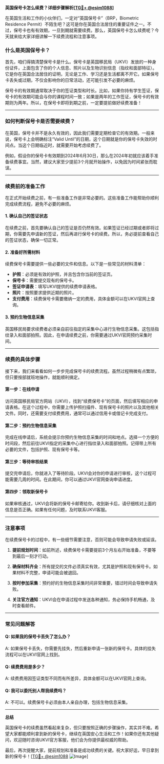 **英国保号卡怎么续费？详细步骤解析[[TG💪+ @esim1088](https://t.me/s/esim1088)]**

在英国生活和工作的小伙伴们，一定对“英国保号卡”（BRP，Biometric Residence Permit）不陌生吧？这可是你在英国合法居住的重要证件之一。不过，保号卡也有有效期，一旦到期就需要续费。那么，英国保号卡怎么续费呢？今天就来给大家详细讲解一下续费流程和注意事项。

### 什么是英国保号卡？

首先，咱们得搞清楚保号卡是什么。保号卡是英国移民局（UKVI）发放的一种身份证件，上面包含了你的个人信息、照片以及生物识别信息（指纹和面部特征）。它是你在英国合法居住的证明，无论是工作、学习还是生活都离不开它。如果保号卡丢失或过期，不仅会影响你的日常活动，还可能引发不必要的麻烦。

保号卡的有效期通常取决于你的签证类型和时长。比如，如果你持有学生签证，保号卡的有效期可能会与你的课程时间一致；如果是两年的工作签证，保号卡的有效期则为两年。所以，在保号卡即将到期之前，一定要提前做好续费准备！

---

### 如何判断保号卡是否需要续费？

在英国，保号卡并不是永久有效的，因此我们需要定期检查它的有效期。一般来说，保号卡上会明确标注“Valid Until”的日期，这个日期就是你的保号卡失效的时间点。当这个日期临近时，就需要开始考虑续费了。

例如，假设你的保号卡有效期到2024年6月30日，那么在2024年初就应该着手准备续费事宜。当然，建议大家至少提前3个月就开始操作，以免因为时间紧张而耽误。

---

### 续费前的准备工作

在正式开始续费之前，有一些准备工作是非常必要的。这些准备工作能帮助你顺利完成续费流程，避免不必要的麻烦。

#### 1. 确认自己的签证状态
在续费之前，首先要确认自己的签证是否仍然有效。如果签证已经过期或者即将过期，你需要先申请新的签证，然后再进行保号卡的续费。所以，务必提前查看自己的签证状态，确保一切正常。

#### 2. 准备好所需材料
续费保号卡需要提供一些必要的文件和信息。以下是一些常见的材料清单：

- **护照**：必须是有效的护照，并且包含你当前的签证页。
- **保号卡**：需要提交现有的保号卡。
- **签证申请表**：填写UKVI提供的续费申请表格。
- **照片**：按照要求提供近期的照片。
- **支付费用**：续费保号卡需要缴纳一定的费用，具体金额可以在UKVI官网上查询。

#### 3. 预约生物信息采集
英国移民局要求续费者必须亲自前往指定的采集中心进行生物信息采集。这包括指纹录入和面部拍照。因此，在申请续费之前，你需要通过UKVI官网预约采集时间。

---

### 续费的具体步骤

接下来，我们来看看如何一步步完成保号卡的续费流程。虽然过程稍微有点繁琐，但只要按部就班地操作，就能顺利搞定。

#### 第一步：在线申请
访问英国移民局官方网站（UKVI），找到“续费保号卡”的页面，然后填写相应的申请表格。在这个过程中，你需要上传护照扫描件、现有保号卡的照片以及其他相关文件。同时，还需要支付续费费用，通常可以通过信用卡或借记卡完成支付。

#### 第二步：预约生物信息采集
完成在线申请后，系统会提示你预约生物信息采集的时间和地点。选择一个方便的时间段，然后前往UKVI指定的采集中心进行指纹录入和面部拍照。记得带上所有必要的文件，包括护照、现有保号卡等。

#### 第三步：等待审核结果
提交完申请后，你就进入了等待阶段。UKVI会对你的申请进行审核，这个过程可能需要几周的时间。在此期间，你可以通过UKVI官网查询申请进度。

#### 第四步：领取新保号卡
如果审核通过，UKVI会将新的保号卡邮寄给你。收到新卡后，请仔细核对上面的信息是否正确。如果有任何问题，及时联系UKVI客服。

---

### 注意事项

在续费保号卡的过程中，有一些细节需要注意，否则可能会导致申请失败或延误。

1. **提前规划时间**：如前所述，续费保号卡需要提前3个月左右开始准备，不要等到最后一刻才行动。
   
2. **确保材料齐全**：所有提交的文件必须真实有效，尤其是护照和现有保号卡。如果材料不完整，申请可能会被退回。

3. **按时参加采集**：预约好的生物信息采集时间非常重要，错过时间会导致申请失败。

4. **关注官方通知**：UKVI会在申请过程中发送各种通知，务必保持手机畅通，及时查看邮件。

---

### 常见问题解答

#### Q: 如果我的保号卡丢失了怎么办？
A: 如果保号卡丢失，你需要先挂失，然后重新申请一张新的保号卡。具体的挂失流程可以在UKVI官网上找到。

#### Q: 续费费用是多少？
A: 续费费用因签证类型不同而有所差异，具体金额可以在UKVI官网上查询。

#### Q: 我可以委托别人帮我续费吗？
A: 不可以。续费保号卡必须由本人亲自办理，包括生物信息采集。

---

**总结**

英国保号卡的续费虽然看起来复杂，但只要按照正确的步骤操作，其实并不难。希望大家都能顺利拿到新的保号卡，继续在英国安心生活和工作！如果你还有其他疑问，欢迎随时咨询UKVI官方客服，他们会为你提供最权威的帮助。

最后，再次提醒大家，提前规划和准备是成功续费的关键。祝大家好运，早日拿到新的保号卡！[[TG💪+ @esim1088](https://t.me/s/esim1088) ![Image](https://i.postimg.cc/4NQfJmqS/Snipaste-2025-05-13-00-14-12.png)]